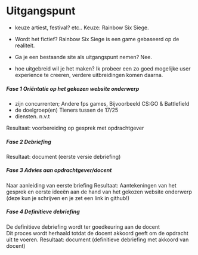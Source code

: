 # Uitgangspunt
* keuze artiest, festival? etc.. 
Keuze: Rainbow Six Siege.
* Wordt het fictief? 
Rainbow Six Siege is een game gebaseerd op de realiteit.

* Ga je een bestaande site als uitgangspunt nemen?
Nee.
* hoe uitgebreid wil je het maken?
Ik probeer een zo goed mogelijke user experience te creeren, verdere uitbreidingen komen daarna.

##### Fase 1 Oriëntatie op het gekozen website onderwerp 
* zijn concurrenten; 
Andere fps games, Bijvoorbeeld CS:GO & Battlefield
* de doelgroep(en)
Tieners tussen de 17/25
* diensten.
n.v.t

Resultaat: voorbereiding op gesprek met opdrachtgever

##### Fase 2 Debriefing
Resultaat: document (eerste versie debriefing)

##### Fase 3 Advies aan opdrachtgever/docent
Naar aanleiding van eerste briefing 
Resultaat: 
Aantekeningen van het gesprek en eerste ideeën
aan de hand van het gekozen website onderwerp 
(deze kun je schrijven en je zet een link in github!)

##### Fase 4 Definitieve debriefing
De definitieve debriefing wordt ter goedkeuring aan de docent  
Dit proces wordt herhaald totdat de docent akkoord geeft om de opdracht uit te voeren.
Resultaat: document (definitieve debriefing met akkoord van docent)

